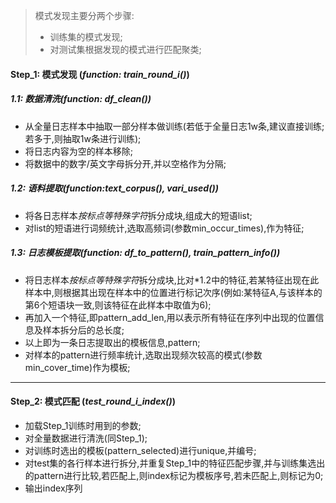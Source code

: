 > 模式发现主要分两个步骤:
>  - 训练集的模式发现; 
>  - 对测试集根据发现的模式进行匹配聚类;

#### Step_1: 模式发现 (*function: train_round_i()*)  
##### 1.1: 数据清洗(*function: df_clean()*)  
- 从全量日志样本中抽取一部分样本做训练(若低于全量日志1w条,建议直接训练;若多于,则抽取1w条进行训练);
- 将日志内容为空的样本移除;
- 将数据中的数字/英文字母拆分开,并以空格作为分隔;

##### 1.2: 语料提取(*function:text_corpus()*, *vari_used()*)  
- 将各日志样本*按标点等特殊字符*拆分成块,组成大的短语list;
- 对list的短语进行词频统计,选取高频词(参数min_occur_times),作为特征;

##### 1.3: 日志模板提取(*function: df_to_pattern()*, *train_pattern_info()*) 
- 将日志样本*按标点等特殊字符*拆分成块,比对*1.2中的特征,若某特征出现在此样本中,则根据其出现在样本中的位置进行标记次序(例如:某特征A,与该样本的第6个短语块一致,则该特征在此样本中取值为6);
- 再加入一个特征,即pattern_add_len,用以表示所有特征在序列中出现的位置信息及样本拆分后的总长度;
- 以上即为一条日志提取出的模板信息,pattern;
- 对样本的pattern进行频率统计,选取出现频次较高的模式(参数min_cover_time)作为模板;

-----
#### Step_2: 模式匹配 (*test_round_i_index()*)
- 加载Step_1训练时用到的参数;
- 对全量数据进行清洗(同Step_1);
- 对训练时选出的模板(pattern_selected)进行unique,并编号;
- 对test集的各行样本进行拆分,并重复Step_1中的特征匹配步骤,并与训练集选出的pattern进行比较,若匹配上,则index标记为模板序号,若未匹配上,则标记为0;
- 输出index序列
